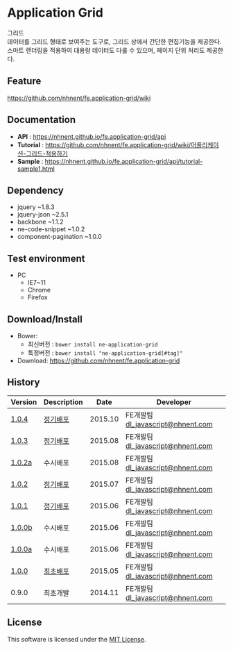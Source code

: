 Application Grid
===============
그리드<br>
데이터를 그리드 형태로 보여주는 도구로, 그리드 상에서 간단한 편집기능을 제공한다.<br>
스마트 렌더링을 적용하여 대용량 데이터도 다룰 수 있으며, 페이지 단위 처리도 제공한다.

## Feature
https://github.com/nhnent/fe.application-grid/wiki

## Documentation
* **API** : https://nhnent.github.io/fe.application-grid/api
* **Tutorial** : https://github.com/nhnent/fe.application-grid/wiki/어플리케이션-그리드-적용하기
* **Sample** : https://nhnent.github.io/fe.application-grid/api/tutorial-sample1.html

## Dependency
* jquery ~1.8.3
* jquery-json ~2.5.1
* backbone ~1.1.2
* ne-code-snippet ~1.0.2
* component-pagination ~1.0.0

## Test environment
* PC
	* IE7~11
	* Chrome
	* Firefox

## Download/Install
* Bower:
   * 최신버전 : `bower install ne-application-grid`
   * 특정버전 : `bower install "ne-application-grid[#tag]"`
* Download: https://github.com/nhnent/fe.application-grid

## History
| Version | Description | Date | Developer |
| ---- | ---- | ---- | ---- |
| <a href="https://nhnent.github.io/fe.application-grid/1.0.4">1.0.4</a> | [정기배포](https://github.com/nhnent/fe.application-grid/wiki/Release-Note#104) | 2015.10 | FE개발팀 <dl_javascript@nhnent.com> |
| <a href="https://nhnent.github.io/fe.application-grid/1.0.3">1.0.3</a> | [정기배포](https://github.com/nhnent/fe.application-grid/wiki/Release-Note#103) | 2015.08 | FE개발팀 <dl_javascript@nhnent.com> |
| <a href="https://nhnent.github.io/fe.application-grid/1.0.2a">1.0.2a</a> | 수시배포 | 2015.08 | FE개발팀 <dl_javascript@nhnent.com> |
| <a href="https://nhnent.github.io/fe.application-grid/1.0.2">1.0.2</a> | [정기배포](https://github.com/nhnent/fe.application-grid/wiki/Release-Note#102) | 2015.07 | FE개발팀 <dl_javascript@nhnent.com> |
| <a href="https://nhnent.github.io/fe.application-grid/1.0.1">1.0.1</a> | [정기배포](https://github.com/nhnent/fe.application-grid/wiki/Release-Note#101) | 2015.06 | FE개발팀 <dl_javascript@nhnent.com> |
| <a href="https://nhnent.github.io/fe.application-grid/1.0.0b">1.0.0b</a> | 수시배포 | 2015.06 | FE개발팀 <dl_javascript@nhnent.com> |
| <a href="https://nhnent.github.io/fe.application-grid/1.0.0a">1.0.0a</a> | 수시배포 | 2015.06 | FE개발팀 <dl_javascript@nhnent.com> |
| <a href="https://nhnent.github.io/fe.application-grid/1.0.0">1.0.0</a> | [최초배포](https://github.com/nhnent/fe.application-grid/wiki/Release-Note#100) | 2015.05 | FE개발팀 <dl_javascript@nhnent.com> |
| 0.9.0 | 최초개발 | 2014.11 | FE개발팀 <dl_javascript@nhnent.com> |

## License
This software is licensed under the [MIT License](https://github.com/nhnent/fe.application-grid/blob/master/LICENSE).

